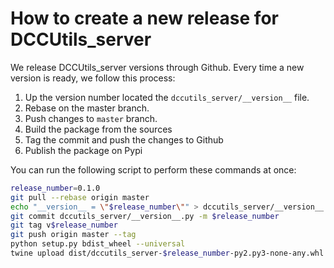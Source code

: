 # How to create a new release for DCCUtils_server

We release DCCUtils_server versions through Github. Every time a new version is ready, we
follow this process:

1. Up the version number located the `dccutils_server/__version__` file.
2. Rebase on the master branch.
2. Push changes to `master` branch.
3. Build the package from the sources
4. Tag the commit and push the changes to Github
5. Publish the package on Pypi

You can run the following script to perform these commands at once:

```bash
release_number=0.1.0
git pull --rebase origin master
echo "__version__ = \"$release_number\"" > dccutils_server/__version__.py
git commit dccutils_server/__version__.py -m $release_number
git tag v$release_number
git push origin master --tag
python setup.py bdist_wheel --universal
twine upload dist/dccutils_server-$release_number-py2.py3-none-any.whl
```
